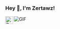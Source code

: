 <h3> Hey 👋, I'm Zertawz!</h3>

<img align="left" alt="Zamran's LinkdeIn" width="24px" src="https://cdn.jsdelivr.net/npm/simple-icons@v3/icons/linkedin.svg" />
<a href="https://www.linkedin.com/in/jean-christophe-burnot-8aa1b5217/">
  </a>
<img align="center" alt="GIF" src="https://tenor.com/bNHJG.gif" />

